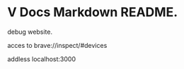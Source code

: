 # V Docs Markdown README.

debug website.

acces to brave://inspect/#devices

addless localhost:3000
